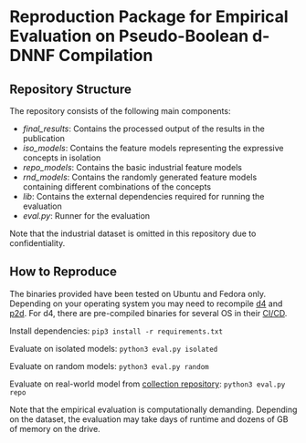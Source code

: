 # Reproduction Package for Empirical Evaluation on Pseudo-Boolean d-DNNF Compilation

## Repository Structure
The repository consists of the following main components:
* *final_results*: Contains the processed output of the results in the publication
* *iso_models*: Contains the feature models representing the expressive concepts in isolation
* *repo_models*: Contains the basic industrial feature models
* *rnd_models*: Contains the randomly generated feature models containing different combinations of the concepts
* *lib*: Contains the external dependencies required for running the evaluation
* *eval.py*: Runner for the evaluation

Note that the industrial dataset is omitted in this repository due to confidentiality.

## How to Reproduce

The binaries provided have been tested on Ubuntu and Fedora only. Depending on your operating system you may need to recompile [d4](https://github.com/SoftVarE-Group/d4v2) and [p2d](https://github.com/TUBS-ISF/p2d).
For d4, there are pre-compiled binaries for several OS in their [CI/CD](https://github.com/SoftVarE-Group/d4v2/releases/tag/2.0.0).

Install dependencies: `pip3 install -r requirements.txt`

Evaluate on isolated models: `python3 eval.py isolated`

Evaluate on random models: `python3 eval.py random`

Evaluate on real-world model from [collection repository](https://github.com/SoftVarE-Group/feature-model-benchmark): `python3 eval.py repo`

Note that the empirical evaluation is computationally demanding. Depending on the dataset, the evaluation may take days of runtime and dozens of GB of memory on the drive.